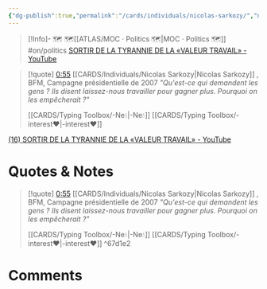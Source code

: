```yaml
---
{"dg-publish":true,"permalink":"/cards/individuals/nicolas-sarkozy/","noteIcon":"","created":"2023-04-20T11:08:13.508+02:00","updated":"2023-04-20T19:15:52.678+02:00"}
---
```


> [!Info]- 🗺️
> 🗺[[ATLAS/MOC · Politics 🗺️\|MOC · Politics 🗺️]] #on/politics 
> [SORTIR DE LA TYRANNIE DE LA «VALEUR TRAVAIL» - YouTube](https://www.youtube.com/watch?v=JZqjxAo5eoY&t=55s)


<div class="transclusion internal-embed is-loaded"><div class="markdown-embed">



> [!quote] [0:55](https://www.youtube.com/watch?v=JZqjxAo5eoY&t=55s) [[CARDS/Individuals/Nicolas Sarkozy\|Nicolas Sarkozy]] , BFM, Campagne présidentielle de 2007
> *"Qu'est-ce qui demandent les gens ? Ils disent laissez-nous travailler pour gagner plus. Pourquoi on les empêcherait ?"* 
> 
>  [[CARDS/Typing Toolbox/-Ne💧\|-Ne💧]] 
> [[CARDS/Typing Toolbox/-interest❤️\|-interest❤️]] 


</div></div>


<div class="transclusion internal-embed is-loaded"><div class="markdown-embed">




[(16) SORTIR DE LA TYRANNIE DE LA «VALEUR TRAVAIL» - YouTube](https://www.youtube.com/watch?v=JZqjxAo5eoY) 

# Quotes & Notes

> [!quote] [0:55](https://www.youtube.com/watch?v=JZqjxAo5eoY&t=55s) [[CARDS/Individuals/Nicolas Sarkozy\|Nicolas Sarkozy]] , BFM, Campagne présidentielle de 2007
> *"Qu'est-ce qui demandent les gens ? Ils disent laissez-nous travailler pour gagner plus. Pourquoi on les empêcherait ?"* 
> 
>  [[CARDS/Typing Toolbox/-Ne💧\|-Ne💧]] 
> [[CARDS/Typing Toolbox/-interest❤️\|-interest❤️]] 
^67d1e2



</div></div>


# Comments 
<script src="https://utteranc.es/client.js"
        repo="Heart4sides/Comment_Section"
        issue-term="pathname"
        theme="gruvbox-dark"
        crossorigin="anonymous"
        async>
</script>